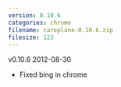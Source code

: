 ```yaml
---
version: 0.10.6
categories: chrome
filename: careplane-0.10.6.zip
filesize: 123
---
```

v0.10.6 2012-08-30
* Fixed bing in chrome


